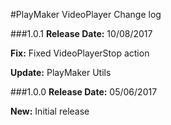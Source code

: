 #PlayMaker VideoPlayer Change log

###1.0.1
**Release Date:** 10/08/2017  

**Fix:** Fixed VideoPlayerStop action  

**Update:** PlayMaker Utils  

###1.0.0
**Release Date:** 05/06/2017  

**New:** Initial release

